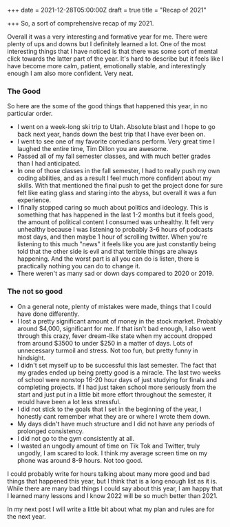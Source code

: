 +++
date = 2021-12-28T05:00:00Z
draft = true
title = "Recap of 2021"

+++
So, a sort of comprehensive recap of my 2021.

Overall it was a very interesting and formative year for me. There were plenty of ups and downs but I definitely learned a lot.  One of the most interesting things that I have noticed is that there was some sort of mental click towards the latter part of the year. It's hard to describe but it feels like I have become more calm, patient, emotionally stable, and interestingly enough I am also more confident. Very neat.

### The Good

So here are the some of the good things that happened this year, in no particular order.

* I went on a week-long ski trip to Utah. Absolute blast and I hope to go back next year, hands down the best trip that I have ever been on.
* I went to see one of my favorite comedians perform. Very great time I laughed the entire time, Tim Dillon you are awesome.
* Passed all of my fall semester classes, and with much better grades than I had anticipated.
* In one of those classes in the fall semester, I had to really push my own coding abilities, and as a result I feel much more confident about my skills. With that mentioned the final push to get the project done for sure felt like eating glass and staring into the abyss, but overall it was a fun experience.
* I finally stopped caring so much about politics and ideology. This is something that has happened in the last 1-2 months but it feels good, the amount of political content I consumed was unhealthy. It felt very unhealthy because I was listening to probably 3-6 hours of podcasts most days, and then maybe 1 hour of scrolling twitter. When you're listening to this much "news" it feels like you are just constantly being told that the other side is evil and that terrible things are always happening. And the worst part is all you can do is listen, there is practically nothing you can do to change it.
* There weren't as many sad or down days compared to 2020 or 2019.

### The not so good

* On a general note, plenty of mistakes were made, things that I could have done differently.
* I lost a pretty significant amount of money in the stock market. Probably around $4,000, significant for me. If that isn't bad enough, I also went through this crazy, fever dream-like state when my account dropped from around $3500 to under $250 in a matter of days. Lots of unnecessary turmoil and stress. Not too fun, but pretty funny in hindsight.
* I didn't set myself up to be successful this last semester. The fact that my grades ended up being pretty good is a miracle. The last two weeks of school were nonstop 16-20 hour days of just studying for finals and completing projects. If I had just taken school more seriously from the start and just put in a little bit more effort throughout the semester, it would have been a lot less stressful.
* I did not stick to the goals that I set in the beginning of the year, I honestly cant remember what they are or where I wrote them down. 
* My days didn't have much structure and I did not have any periods of prolonged consistency. 
* I did not go to the gym consistently at all. 
* I wasted an ungodly amount of time on Tik Tok and Twitter, truly ungodly, I am scared to look. I think my average screen time on my phone was around 8-9 hours. Not too good. 

I could probably write for hours talking about many more good and bad things that happened this year, but I think that is a long enough list as it is. While there are many bad things I could say about this year, I am happy that I learned many lessons and I know 2022 will be so much better than 2021. 

In my next post I will write a little bit about what my plan and rules are for the next year. 